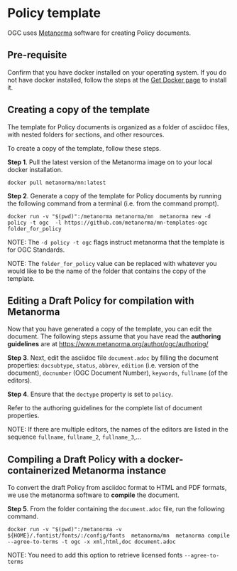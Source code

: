 # Policy template

OGC uses [Metanorma](https://www.metanorma.org) software for creating Policy documents.

## Pre-requisite

Confirm that you have docker installed on your operating system. If you do not have docker installed, follow the steps at the [Get Docker page](https://docs.docker.com/get-docker/) to install it.

## Creating a copy of the template

The template for Policy documents is organized as a folder of asciidoc files, with nested folders for sections,  and other resources.

To create a copy of the template, follow these steps.

**Step 1**. Pull the latest version of the Metanorma image on to your local docker installation.

`docker pull metanorma/mn:latest`

**Step 2**.  Generate a copy of the template for Policy documents by running the following command from a terminal (i.e. from the command prompt).

`docker run -v "$(pwd)":/metanorma metanorma/mn  metanorma new -d policy -t ogc  -l https://github.com/metanorma/mn-templates-ogc folder_for_policy`

NOTE: The `-d policy -t ogc` flags instruct metanorma that the template is for OGC Standards.

NOTE: The `folder_for_policy` value can be replaced with whatever you would like to be the name of the folder that contains the copy of the template.

## Editing a Draft Policy for compilation with Metanorma

Now that you have generated a copy of the template, you can edit the document. The following steps assume that you have read the **authoring guidelines** are at https://www.metanorma.org/author/ogc/authoring/

**Step 3**. Next, edit the asciidoc file `document.adoc` by filling the document properties: `docsubtype`, `status`, `abbrev`, `edition` (i.e. version of the document), `docnumber` (OGC Document Number), `keywords`, `fullname` (of the editors).

**Step 4**. Ensure that the `doctype` property is set to `policy`.

Refer to the authoring guidelines for the complete list of document properties.

NOTE: If there are multiple editors, the names of the editors are listed in the sequence `fullname`, `fullname_2`, `fullname_3`,...

## Compiling a Draft Policy with a docker-containerized Metanorma instance

To convert the draft Policy from asciidoc format to HTML and PDF formats, we use the metanorma software to **compile** the document.

**Step 5**. From the folder containing the `document.adoc` file, run the following command.

`docker run -v "$(pwd)":/metanorma -v ${HOME}/.fontist/fonts/:/config/fonts  metanorma/mn  metanorma compile --agree-to-terms -t ogc -x xml,html,doc document.adoc`

NOTE: You need to add this option to retrieve licensed fonts  `--agree-to-terms`
